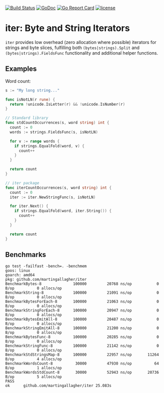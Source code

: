[![Build Status](https://travis-ci.org/martingallagher/iter.svg)](https://travis-ci.org/martingallagher/iter) [![GoDoc](https://godoc.org/github.com/martingallagher/iter?status.svg)](https://godoc.org/github.com/martingallagher/iter) [![Go Report Card](https://goreportcard.com/badge/github.com/martingallagher/iter)](https://goreportcard.com/report/github.com/martingallagher/iter) [![license](https://img.shields.io/github/license/martingallagher/iter.svg)](https://github.com/martingallagher/iter/blob/master/LICENSE)

# iter: Byte and String Iterators

`iter` provides low overhead (zero allocation where possible) iterators for strings and byte slices, fulfilling both `(bytes|strings).Split` and `(bytes|strings).FieldsFunc` functionality and additional helper functions.

## Examples

Word count:

```go
s := "My long string..."

func isNotLN(r rune) {
  return !unicode.IsLetter(r) && !unicode.IsNumber(r)
}

// Standard library
func stdCountOccurrences(s, word string) int {
  count := 0
  words := strings.FieldsFunc(s, isNotLN)

  for v := range words {
    if strings.EqualFold(word, v) {
      count++
    }
  }

  return count
}

// iter package
func iterCountOccurrences(s, word string) int {
  count := 0
  iter := iter.NewStringFunc(s, isNotLN)

  for iter.Next() {
    if strings.EqualFold(word, iter.String()) {
      count++
    }
  }

  return count
}
```

## Benchmarks

    go test -failfast -bench=. -benchmem
    goos: linux
    goarch: amd64
    pkg: github.com/martingallagher/iter
    BenchmarkBytes-8           	  100000	     20768 ns/op	       0 B/op	       0 allocs/op
    BenchmarkString-8          	  100000	     21091 ns/op	       0 B/op	       0 allocs/op
    BenchmarkBytesForEach-8    	  100000	     21063 ns/op	       0 B/op	       0 allocs/op
    BenchmarkStringForEach-8   	  100000	     20947 ns/op	       0 B/op	       0 allocs/op
    BenchmarkBytesEmitAll-8    	  100000	     20487 ns/op	       0 B/op	       0 allocs/op
    BenchmarkStringEmitAll-8   	  100000	     21200 ns/op	       0 B/op	       0 allocs/op
    BenchmarkBytesFunc-8       	  100000	     20285 ns/op	       0 B/op	       0 allocs/op
    BenchmarkStringFunc-8      	  100000	     21142 ns/op	       0 B/op	       0 allocs/op
    BenchmarkStdStringsMap-8   	  100000	     22957 ns/op	   11264 B/op	       4 allocs/op
    BenchmarkWordsCount-8      	   30000	     47930 ns/op	      64 B/op	       1 allocs/op
    BenchmarkWordsStdCount-8   	   30000	     52943 ns/op	   20736 B/op	       5 allocs/op
    PASS
    ok  	github.com/martingallagher/iter	25.083s
